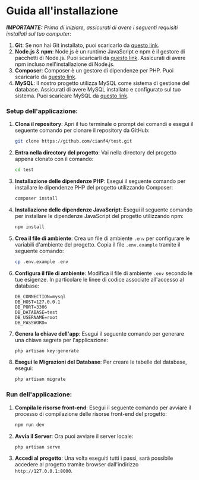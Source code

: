 # Guida all'installazione

***IMPORTANTE:** Prima di iniziare, assicurati di avere i seguenti requisiti installati sul tuo computer:*
1. **Git**: Se non hai Git installato, puoi scaricarlo da [questo link](https://git-scm.com/downloads).
2. **Node.js** & **npm**: Node.js è un runtime JavaScript e npm è il gestore di pacchetti di Node.js. Puoi scaricarli da [questo link](https://nodejs.org/). Assicurati di avere npm incluso nell'installazione di Node.js.
3. **Composer**: Composer è un gestore di dipendenze per PHP. Puoi scaricarlo da [questo link](https://getcomposer.org/).
4. **MySQL**: Il nostro progetto utilizza MySQL come sistema di gestione del database. Assicurati di avere MySQL installato e configurato sul tuo sistema. Puoi scaricare MySQL da [questo link](https://dev.mysql.com/downloads/).



### Setup dell'applicazione:

1. **Clona il repository**: Apri il tuo terminale o prompt dei comandi e esegui il seguente comando per clonare il repository da GitHub:
   ```bash
   git clone https://github.com/cianf4/test.git
   ```

2. **Entra nella directory del progetto**: Vai nella directory del progetto appena clonato con il comando:
   ```bash
   cd test
   ```

3. **Installazione delle dipendenze PHP**: Esegui il seguente comando per installare le dipendenze PHP del progetto utilizzando Composer:
   ```bash
   composer install
   ```

4. **Installazione delle dipendenze JavaScript**: Esegui il seguente comando per installare le dipendenze JavaScript del progetto utilizzando npm:
   ```bash
   npm install
   ```

5. **Crea il file di ambiente**: Crea un file di ambiente `.env` per configurare le variabili d'ambiente del progetto. Copia il file `.env.example` tramite il seguente comando:
   ```bash
   cp .env.example .env
   ```

6. **Configura il file di ambiente**: Modifica il file di ambiente `.env` secondo le tue esigenze. In particolare le linee di codice associate all'accesso al database:
   ```
   DB_CONNECTION=mysql
   DB_HOST=127.0.0.1
   DB_PORT=3306
   DB_DATABASE=test
   DB_USERNAME=root
   DB_PASSWORD=
   ```

7. **Genera la chiave dell'app**: Esegui il seguente comando per generare una chiave segreta per l'applicazione:
   ```bash
   php artisan key:generate
   ```
8. **Esegui le Migrazioni del Database**: Per creare le tabelle del database, esegui:
   ```bash
   php artisan migrate
   ```

### Run dell'applicazione:

1. **Compila le risorse front-end**: Esegui il seguente comando per avviare il processo di compilazione delle risorse front-end del progetto:
   ```bash
   npm run dev
   ```

2. **Avvia il Server**: Ora puoi avviare il server locale:
   ```bash
   php artisan serve
   ```
3. **Accedi al progetto**: Una volta eseguiti tutti i passi, sarà possibile accedere al progetto tramite browser dall'indirizzo `http://127.0.0.1:8000`.
